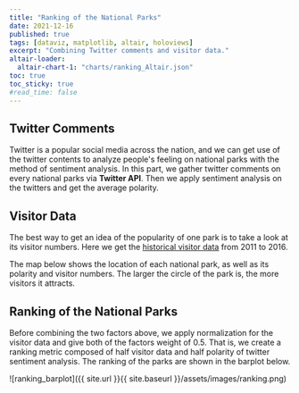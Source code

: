 ```yaml
---
title: "Ranking of the National Parks"
date: 2021-12-16
published: true
tags: [dataviz, matplotlib, altair, holoviews]
excerpt: "Combining Twitter comments and visitor data."
altair-loader:
  altair-chart-1: "charts/ranking_Altair.json"
toc: true
toc_sticky: true
#read_time: false
---
```


## Twitter Comments

Twitter is a popular social media across the nation, and we can get use of the twitter contents to analyze people's feeling on national parks with the method of sentiment analysis. In this part, we gather twitter comments on every national parks via **Twitter API**. Then we apply sentiment analysis on the twitters and get the average polarity.

## Visitor Data

The best way to get an idea of the popularity of one park is to take a look at its visitor numbers. Here we get the [historical visitor data][historical visitor data] from 2011 to 2016.

The map below shows the location of each national park, as well as its polarity and visitor numbers. The larger the circle of the park is, the more visitors it attracts.

<div id="altair-chart-1"></div>


## Ranking of the National Parks

Before combining the two factors above, we apply normalization for the visitor data and give both of the factors weight of 0.5. That is, we create a ranking metric composed of half visitor data and half polarity of twitter sentiment analysis. The ranking of the parks are shown in the barplot below.

![ranking_barplot]({{ site.url }}{{ site.baseurl }}/assets/images/ranking.png)

[historical visitor data]: https://data.world/datasets/national-parks
